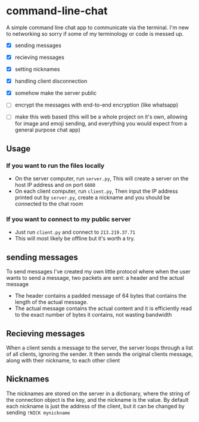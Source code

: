 # command-line-chat
A simple command line chat app to communicate via the terminal. I'm new to networking so sorry if some of my terminology or code is messed up.

- [x] sending messages
- [x] recieving messages
- [x] setting nicknames
- [x] handling client disconnection
- [x] somehow make the server public
- [ ] encrypt the messages with end-to-end encryption (like whatsapp)
- [ ] make this web based (this will be a whole project on it's own, allowing for image and emoji sending, and everything you would expect from a general purpose chat app)


## Usage
### If you want to run the files locally
- On the server computer, run `server.py`, This will create a server on the host IP address and on port `6080`
- On each client computer, run `client.py`, Then input the IP address printed out by `server.py`, create a nickname and you should be connected to the chat room
### If you want to connect to my public server
- Just run `client.py` and connect to `213.219.37.71`
- This will most likely be offline but it's worth a try.
## sending messages
To send messages I've created my own little protocol where when the user wants to send a message, two packets are sent: a header and the actual message

- The header contains a padded message of 64 bytes that contains the length of the actual message.
- The actual message contains the actual content and it is efficiently read to the exact number of bytes it contains, not wasting bandwidth

## Recieving messages
When a client sends a message to the server, the server loops through a list of all clients, ignoring the sender. It then sends the original clients message, along with their nickname, to each other client


## Nicknames
The nicknames are stored on the server in a dictionary, where the string of the connection object is the key, and the nickname is the value. By default each nickname is just the address of the client, but it can be changed by sending `!NICK mynickname`
